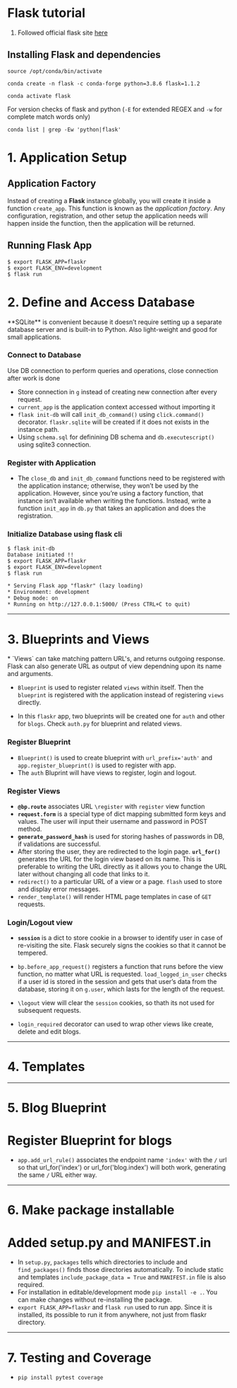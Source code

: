 # Flask tutorial

1. Followed official flask site [here](https://flask.palletsprojects.com/en/1.1.x/tutorial)
## Installing Flask and dependencies

  `source /opt/conda/bin/activate` 


  `conda create -n flask -c conda-forge python=3.8.6 flask=1.1.2`


  `conda activate flask`


  For version checks of  flask and python (`-E` for extended REGEX and `-w` for complete match words only)


  `conda list | grep -Ew 'python|flask' `

<h1>1. Application Setup</h1>

## Application Factory  

Instead of creating a **Flask** instance globally, you will create it inside a function `create_app`. This function is known as the *application factory*. Any configuration, registration, and other setup the application needs will happen inside the function, then the application will be returned.  


## Running Flask App

````
$ export FLASK_APP=flaskr
$ export FLASK_ENV=development
$ flask run
````

<h1> 2. Define and Access Database </h1>
**SQLite** is convenient because it doesn’t require setting up a separate database server and is built-in to Python. Also light-weight and good for small applications.

### Connect to Database
Use DB connection to perform queries and operations, close connection after work is done
* Store connection in `g` instead of creating new connection after every request.
* `current_app` is the application context accessed without importing it
* `flask init-db` will call `init_db_command()` using `click.command()` decorator. `flaskr.sqlite` will be created if it does not exists in the instance path. 
* Using `schema.sql` for definining DB schema and `db.executescript()` using sqlite3 connection.

### Register with Application  

* The `close_db` and `init_db_command` functions need to be registered with the application instance; otherwise, they won’t be used by the application. However, since you’re using a factory function, that instance isn’t available when writing the functions. Instead, write a function `init_app` in `db.py` that takes an application and does the registration.  

### Initialize Database using flask cli  

````
$ flask init-db
Database initiated !!
$ export FLASK_APP=flaskr
$ export FLASK_ENV=development
$ flask run  

* Serving Flask app "flaskr" (lazy loading)
* Environment: development
* Debug mode: on
* Running on http://127.0.0.1:5000/ (Press CTRL+C to quit)
````

------------------------------

<h1> 3. Blueprints and Views </h1>
* `Views` can take matching pattern URL's,  and returns outgoing response. Flask can also generate URL as output of view dependning upon its name and arguments.  

* `Blueprint` is used to register related `views` within itself. Then the `blueprint` is registered with the application instead of registering `views` directly.  

* In this `flaskr` app, two blueprints will be created one for `auth` and other for `blogs`. Check `auth.py` for  blueprint and related views.

### Register Blueprint
* `Blueprint()` is used to create blueprint with `url_prefix='auth'` and `app.register_blueprint()` is used to register with app.
* The `auth` Bluprint will have views to register, login and logout.

### Register Views
* **`@bp.route`** associates URL `\register` with `register` view function
* **`request.form`** is a special type of dict mapping submitted form keys and values. The user will input their username and password in POST method.
* **`generate_password_hash`** is used for storing hashes of passwords in DB, if validations are successful.
* After storing the user, they are redirected to the login page. **`url_for()`** generates the URL for the login view based on its name. This is preferable to writing the URL directly as it allows you to change the URL later without changing all code that links to it.
* `redirect()` to a particular URL of a view or a page. `flash` used to store and display error messages.
* `render_template()` will render HTML page templates in case of `GET` requests.

### Login/Logout view
* **`session`** is a dict to store cookie in a browser to identify user in case of re-visiting the site. Flask securely signs the cookies so that it cannot be tempered.  

* `bp.before_app_request()` registers a function that runs before the view function, no matter what URL is requested. `load_logged_in_user` checks if a user id is stored in the session and gets that user’s data from the database, storing it on `g.user`, which lasts for the length of the request. 

* `\logout` view will clear the `session` cookies, so thath its not used for subsequent requests.  

* `login_required` decorator can used to wrap other views like create, delete and edit blogs.

------------------------------

<h1> 4. Templates </h1>

-----------------------------

<h1> 5. Blog Blueprint </h1>


# Register Blueprint for blogs
* `app.add_url_rule()` associates the endpoint name `'index'` with the `/` url so that url_for('index') or url_for('blog.index') will both work, generating the same `/` URL either way.


-----------------------------
<h1> 6. Make package installable </h1>

# Added setup.py and MANIFEST.in  
* In `setup.py`, `packages` tells which directories to include and `find_packages()` finds those directories automatically. To include static and templates `include_package_data = True` and `MANIFEST.in` file is also required.
* For installation in editable/development mode `pip install -e .`. You can make changes without re-installing the package.
*  `export FLASK_APP=flaskr` and `flask run` used to run app. Since it is installed, its possible to run it from anywhere, not just from flaskr directory.

---------------------------------
<h1> 7. Testing and Coverage</h1>

* `pip install pytest coverage`
